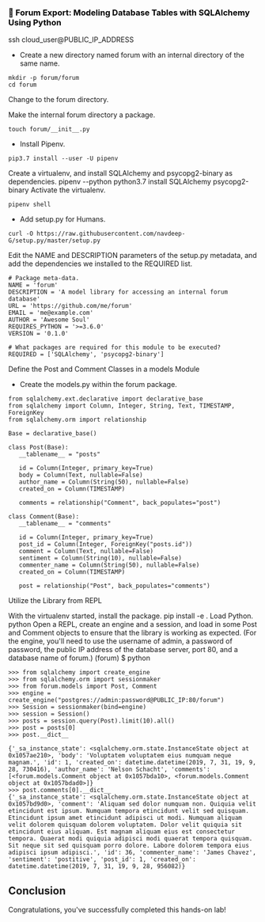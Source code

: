 
### <span style="color: black">&#x1F535; Forum Export: Modeling Database Tables with SQLAlchemy Using Python
 </span>

ssh cloud_user@PUBLIC_IP_ADDRESS


* Create a new directory named forum with an internal directory of the same name.
```
mkdir -p forum/forum
cd forum
```

Change to the forum directory.

Make the internal forum directory a package.

```
touch forum/__init__.py
```
* Install Pipenv.

```
pip3.7 install --user -U pipenv
```

Create a virtualenv, and install SQLAlchemy and psycopg2-binary as dependencies.
pipenv --python python3.7 install SQLAlchemy psycopg2-binary
Activate the virtualenv.
```
pipenv shell
```

* Add setup.py for Humans.

```
curl -O https://raw.githubusercontent.com/navdeep-G/setup.py/master/setup.py
```

Edit the NAME and DESCRIPTION parameters of the setup.py metadata, and add the dependencies we installed to the REQUIRED list.
```
# Package meta-data.
NAME = 'forum'
DESCRIPTION = 'A model library for accessing an internal forum database'
URL = 'https://github.com/me/forum'
EMAIL = 'me@example.com'
AUTHOR = 'Awesome Soul'
REQUIRES_PYTHON = '>=3.6.0'
VERSION = '0.1.0'

# What packages are required for this module to be executed?
REQUIRED = ['SQLAlchemy', 'psycopg2-binary']
```

Define the Post and Comment Classes in a models Module
* Create the models.py within the forum package.

```
from sqlalchemy.ext.declarative import declarative_base
from sqlalchemy import Column, Integer, String, Text, TIMESTAMP, ForeignKey
from sqlalchemy.orm import relationship

Base = declarative_base()

class Post(Base):
   __tablename__ = "posts"

   id = Column(Integer, primary_key=True)
   body = Column(Text, nullable=False)
   author_name = Column(String(50), nullable=False)
   created_on = Column(TIMESTAMP)

   comments = relationship("Comment", back_populates="post")

class Comment(Base):
   __tablename__ = "comments"

   id = Column(Integer, primary_key=True)
   post_id = Column(Integer, ForeignKey("posts.id"))
   comment = Column(Text, nullable=False)
   sentiment = Column(String(10), nullable=False)
   commenter_name = Column(String(50), nullable=False)
   created_on = Column(TIMESTAMP)

   post = relationship("Post", back_populates="comments")
```

Utilize the Library from REPL

With the virtualenv started, install the package.
pip install -e .
Load Python.
python
Open a REPL, create an engine and a session, and load in some Post and Comment objects to ensure that the library is working as expected. (For the engine, you'll need to use the username of admin, a password of password, the public IP address of the database server, port 80, and a database name of forum.)
(forum) $ python

```
>>> from sqlalchemy import create_engine
>>> from sqlalchemy.orm import sessionmaker
>>> from forum.models import Post, Comment
>>> engine = create_engine("postgres://admin:password@PUBLIC_IP:80/forum")
>>> Session = sessionmaker(bind=engine)
>>> session = Session()
>>> posts = session.query(Post).limit(10).all()
>>> post = posts[0]
>>> post.__dict__

{'_sa_instance_state': <sqlalchemy.orm.state.InstanceState object at 0x1057ae210>, 'body': 'Voluptatem voluptatem eius numquam neque magnam.', 'id': 1, 'created_on': datetime.datetime(2019, 7, 31, 19, 9, 28, 730416), 'author_name': 'Nelson Schacht', 'comments': [<forum.models.Comment object at 0x1057bda10>, <forum.models.Comment object at 0x1057bdad0>]}
>>> post.comments[0].__dict__
{'_sa_instance_state': <sqlalchemy.orm.state.InstanceState object at 0x1057bd9d0>, 'comment': 'Aliquam sed dolor numquam non. Quiquia velit etincidunt est ipsum. Numquam tempora etincidunt velit sed quisquam. Etincidunt ipsum amet etincidunt adipisci ut modi. Numquam aliquam velit dolorem quisquam dolorem voluptatem. Dolor velit quiquia sit etincidunt eius aliquam. Est magnam aliquam eius est consectetur tempora. Quaerat modi quiquia adipisci modi quaerat tempora quisquam. Sit neque sit sed quisquam porro dolore. Labore dolorem tempora eius adipisci ipsum adipisci.', 'id': 36, 'commenter_name': 'James Chavez', 'sentiment': 'postitive', 'post_id': 1, 'created_on': datetime.datetime(2019, 7, 31, 19, 9, 28, 956082)}

```
## Conclusion

Congratulations, you've successfully completed this hands-on lab!
